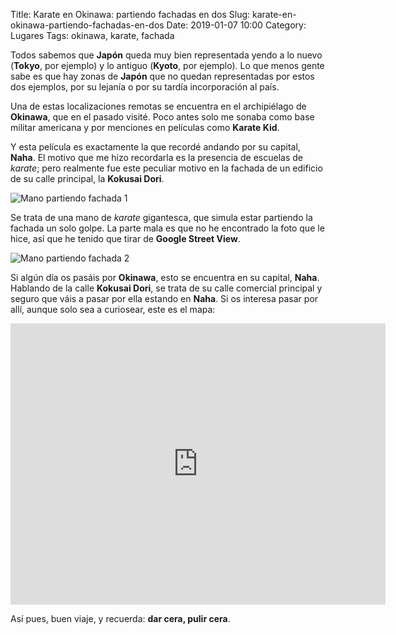 Title: Karate en Okinawa: partiendo fachadas en dos
Slug: karate-en-okinawa-partiendo-fachadas-en-dos
Date: 2019-01-07 10:00
Category: Lugares
Tags: okinawa, karate, fachada



Todos sabemos que **Japón** queda muy bien representada yendo a lo nuevo (**Tokyo**, por ejemplo) y lo antiguo (**Kyoto**, por ejemplo). Lo que menos gente sabe es que hay zonas de **Japón** que no quedan representadas por estos dos ejemplos, por su lejanía o por su tardía incorporación al país.

Una de estas localizaciones remotas se encuentra en el archipiélago de **Okinawa**, que en el pasado visité. Poco antes solo me sonaba como base militar americana y por menciones en películas como **Karate Kid**.

Y esta película es exactamente la que recordé andando por su capital, **Naha**. El motivo que me hizo recordarla es la presencia de escuelas de *karate*; pero realmente fue este peculiar motivo en la fachada de un edificio de su calle principal, la **Kokusai Dori**.

![Mano partiendo fachada 1]({static}/images/karate_mano_fachada_1.jpg)

Se trata de una mano de *karate* gigantesca, que simula estar partiendo la fachada un solo golpe. La parte mala es que no he encontrado la foto que le hice, así que he tenido que tirar de **Google Street View**.

![Mano partiendo fachada 2]({static}/images/karate_mano_fachada_2.jpg)

Si algún día os pasáis por **Okinawa**, esto se encuentra en su capital, **Naha**. Hablando de la calle **Kokusai Dori**, se trata de su calle comercial principal y seguro que váis a pasar por ella estando en **Naha**. Si os interesa pasar por allí, aunque solo sea a curiosear, este es el mapa:

<iframe src="https://www.google.com/maps/embed?pb=!1m18!1m12!1m3!1d894.841898126962!2d127.69082482920801!3d26.217242998964526!2m3!1f0!2f0!3f0!3m2!1i1024!2i768!4f13.1!3m3!1m2!1s0x0%3A0x0!2zMjbCsDEzJzAyLjEiTiAxMjfCsDQxJzI4LjkiRQ!5e0!3m2!1ses!2ses!4v1541605481784" width="600" height="450" frameborder="0" style="border:0" allowfullscreen></iframe>

Así pues, buen viaje, y recuerda: **dar cera, pulir cera**.

